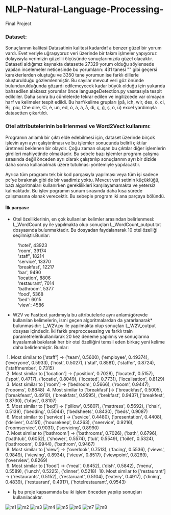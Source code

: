 # NLP-Natural-Language-Processing-
Final Project

### Dataset:
<div class='text-justify'>
  Sonuçlarının kalitesi Datasatinin kalitesi kadardır! a benzer güzel bir yorum vardı. Evet veriyle uğraşıyoruz veri üzerinde bir takım işlmeler yapıyoruz dolayısıyla verimizin güzellii ölçüsünde sonuçlarımızda güzel olacaktır. Dataseti aldığımız kaynakta datasette 27329 yorum olduğu söylensede yapılan incelemeler neticesinde bu yorumların:  431 tanesi "<U+03BD>" gibi geçersi karakterlerden oluştuğu ve 3350 tane yorumun ise farklı dillerle oluşturulduğu gözlemlenmiştir. Bu sayılar mevcut veri göz önünde bulundurulduğunda gözardı edilemeyecek kadar büyük olduğu için yukarıda bahsedilen alakasız yorumlar önce languageDetection.py vasıtasıyla tespit edildiler. Daha sonra bu cümlelerde tekrar edilen ve ingilizcede var olmayan harf ve kelimeler tespit edildi. Bu harf/kelime grupları (på, ich, wir, des, ò, ci, Bij, piu, Che dire, Ci, è, un, ed, ó, á, ä, å, di, ç, ğ, ş, ö, ü) excel yardımıyla datasetten çıkartıldı.

### Otel attributelerinin belirlenmesi ve Word2Vect kullanımı:
<div class='text-justify'>
Programın anlamlı bir çıktı elde edebilmesi için, dataset üzerinde birçok işlevin ayrı ayrı çalıştırılması ve bu işlemler sonucunda belirli çıktılar üretmesi beklenen bir olaydır. Çoğu zaman oluşan bu çıktılar diğer işlemlerin girdileri mahiyetinde olmaktadır. Bu sebele bazı işlemler program çalışma sırasında değil önceden ayrı olarak çalıştırılıp sonuçlarının ayrı bir dizide daha sonra kullanaılmak üzere tutulması yöntemiyle yapılacaktır.  
  
Ayrıca tüm programı tek bir kod parçasıyla yapılması veya tüm işi sadece pc'ye bırakmak gibi de bir vaadimiz yoktu. Mevcut veri setinin küçüklüğü, bazı algoritmaları kullanırken gereklilikleri karşılayamamakta ve yetersiz kalmaktadır. Bu işlev pogramın sunum sırasında daha kısa sürede çalışmasına olanak verecektir. Bu sebeple program iki ana parçaya bölündü.  

#### İlk parçası: 
- Otel özelliklerinin, en çok kullanılan kelimler arasından belirlenmesi: L_WordCount.py ile yapılmakta olup sonuçları L_WordCount_output.txt dosyasında bulunmaktadır. Bu dosyadan faydalanarak 10 otel özelliği seçilmiştir.Bunlar:  
  
  &nbsp;&nbsp;&nbsp;&nbsp;'hotel', 43923  
  &nbsp;&nbsp;&nbsp;&nbsp;'room', 39174  
  &nbsp;&nbsp;&nbsp;&nbsp;'staff', 18214  
  &nbsp;&nbsp;&nbsp;&nbsp;'service', 13370  
  &nbsp;&nbsp;&nbsp;&nbsp;'breakfast', 12217  
  &nbsp;&nbsp;&nbsp;&nbsp;'bar', 9490  
  &nbsp;&nbsp;&nbsp;&nbsp;'location', 8806  
  &nbsp;&nbsp;&nbsp;&nbsp;'restaurant', 7014  
  &nbsp;&nbsp;&nbsp;&nbsp;'bathroom', 5377  
  &nbsp;&nbsp;&nbsp;&nbsp;'food', 5368  
  &nbsp;&nbsp;&nbsp;&nbsp;'bed': 6015  
  &nbsp;&nbsp;&nbsp;&nbsp;'view': 4586  
  

- W2V ve Fasttext yardımıyla bu attributelerle aynı anlam/görevde kullanılan kelimelerin, ismi geçen algoritmalardan da yararlanarak* bulunmasıdır: L_W2V.py ile yapılmakta olup sonuçları L_W2V_output dosyası içindedir. İki farklı preprocceessing ve farklı train parametrelerikullanılarak 20 kez deneme yapılmış ve sonuçlarına kıyaslamalı bakılarak her bir otel özelliğini temsil eden birkaç yeni kelime daha belirlenmiştir. Bunlar:  
  
&nbsp;1. Most similar to ['staff'] 	-> ('team', 0.5600), ('employee', 0.49374), ('everyone', 0.5933), ('host', 0.5027), ('staf', 0.8581), ('staffer', 0.8724), ('staffmember', 0.7315)  
&nbsp;2. Most similar to ['location'] -> ('position', 0.7028), ('located', 0.5157), ('spot', 0.4717), ('locatie', 0.8049), ('located', 0.7731), ('localisation', 0.8129)  
&nbsp;3. Most similar to ['room']     -> ('bedroom', 0.5666), ('rooom', 0.9447), ('roooms', 0.8848) 
&nbsp;4. Most similar to ['breakfast']-> ('breackfast', 0.5005), ('breakfeast', 0.4910), ('breakfats', 0.9595), ('brekfast', 0.9437),('breakfest', 0.8730), ('bfast', 0.8107)  
&nbsp;5. Most similar to ['bed']      -> ('pillow', 0.5807), ('mattress', 0.5692), ('chair', 0.5139), ('bedding', 0.5044),  ('bedsheets', 0.8430), ('beds', 0.9087)  
&nbsp;6. Most similar to ['service']  -> ('sevice', 0.4480), ('presentation', 0.4408), ('deliver', 0.4151), ('housekeep', 0.4263),  ('seervice', 0.9216), ('roomservice', 0.9031), ('servicing', 0.8990)  
&nbsp;7. Most similar to ['bathroom'] -> ('bathrooms', 0.7026), ('bath', 0.6796), ('bathtub', 0.6052), ('shower', 0.5574), ('tub', 0.5549), ('toilet', 0.5324), ('bathrooom', 0.9944),  ('bathrom', 0.9467)  
&nbsp;8. Most similar to ['view']     -> ('overlook', 0.7513), ('facing', 0.5536), ('views', 0.9849), ('viewing', 0.8934), ('vieuw', 0.8517), ('viewpoint', 0.8269), ('overview', 0.8269)  
&nbsp;9. Most similar to ['food']     -> ('meal', 0.6452), ('dish', 0.5842), ('menu', 0.5589), ('lunch', 0.5225), ('dinner', 0.5218)
&nbsp;10. Most similar to ['restaurant'] -> ('restaurants', 0.5152), ('restaruant', 0.5104), ('eatery', 0.4917), ('dining', 0.4839), ('restuarant', 0.4917), ('hotelrestaurant', 0.9543)  
  


- İş bu proje kapsamında bu iki işlem önceden yapılıp sonuçları kullanılacaktır.
</div>

![m1](https://user-images.githubusercontent.com/41540426/89736617-50358380-da73-11ea-870b-329c24de082d.PNG)
![m2](https://user-images.githubusercontent.com/41540426/89736619-51ff4700-da73-11ea-8a75-8560cb8e2acf.PNG)
![m3](https://user-images.githubusercontent.com/41540426/89736621-53307400-da73-11ea-848c-f0bcc95a01a2.PNG)
![m4](https://user-images.githubusercontent.com/41540426/89736622-5461a100-da73-11ea-8e2f-655d4d553d48.PNG)
![m5](https://user-images.githubusercontent.com/41540426/89736624-5592ce00-da73-11ea-9967-feef8badfbf0.PNG)
![m6](https://user-images.githubusercontent.com/41540426/89736627-588dbe80-da73-11ea-9a8d-c65bec5c919b.PNG)
![m7](https://user-images.githubusercontent.com/41540426/89736633-5d527280-da73-11ea-80ca-5e9728db266b.PNG)
![m8](https://user-images.githubusercontent.com/41540426/89736634-5f1c3600-da73-11ea-9028-d774e95db29c.PNG)

